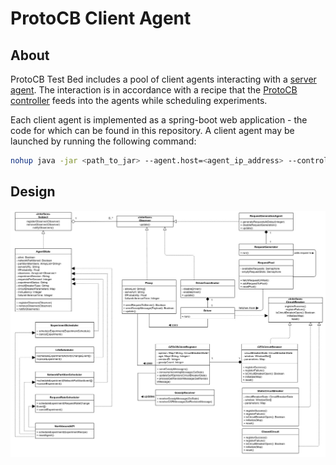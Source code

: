 # ProtoCB Client Agent

## About
ProtoCB Test Bed includes a pool of client agents interacting with a <a href="https://github.com/ProtoCB/server-agent">server agent</a>. The interaction is in accordance with a recipe that the <a href="https://github.com/ProtoCB/controller">ProtoCB controller</a> feeds into the agents while scheduling experiments.

Each client agent is implemented as a spring-boot web application - the code for which can be found in this repository. A client agent may be launched by running the following command:

```sh
nohup java -jar <path_to_jar> --agent.host=<agent_ip_address> --controller.url=<controller_url> --storage.bucket=<firebase_storage_bucket> --agent.secret=<secret> --server.port=<agent_port> --protocb.home=<protocb_directory> > <path_to_log_file> &
```

## Design
![Client Agent Design](design.jpg "Client Agent Design")
